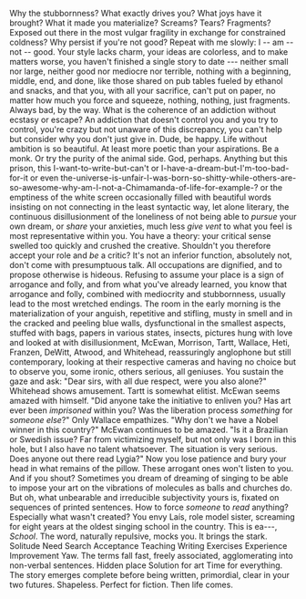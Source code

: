 Why the stubbornness? What exactly drives you? What joys have it brought? What it made you materialize? Screams? Tears? Fragments? Exposed out there in the most vulgar fragility in exchange for constrained coldness? Why persist if you're not good? Repeat with me slowly: I -- am -- not -- good. Your style lacks charm, your ideas are colorless, and to make matters worse, you haven't finished a single story to date --- neither small nor large, neither good nor mediocre nor terrible, nothing with a beginning, middle, end, and done, like those shared on pub tables fueled by ethanol and snacks, and that you, with all your sacrifice, can't put on paper, no matter how much you force and squeeze, nothing, nothing, just fragments. Always bad, by the way. What is the coherence of an addiction without ecstasy or escape? An addiction that doesn't control you and you try to control, you're crazy but not unaware of this discrepancy, you can't help but consider why you don't just give in. Dude, be happy. Life without ambition is so beautiful. At least more poetic than your aspirations. Be a monk. Or try the purity of the animal side. God, perhaps. Anything but this prison, this I-want-to-write-but-can't or I-have-a-dream-but-I'm-too-bad-for-it or even the-universe-is-unfair-I-was-born-so-shitty-while-others-are-so-awesome-why-am-I-not-a-Chimamanda-of-life-for-example-? or the emptiness of the white screen occasionally filled with beautiful words insisting on not connecting in the least syntactic way, let alone literary, the continuous disillusionment of the loneliness of not being able to *pursue* your own dream, or *share* your anxieties, much less *give vent* to what you feel is most representative within you. You have a theory: your critical sense swelled too quickly and crushed the creative. Shouldn't you therefore accept your role and *be* a critic? It's not an inferior function, absolutely not, don't come with presumptuous talk. All occupations are dignified, and to propose otherwise is hideous. Refusing to assume your place is a sign of arrogance and folly, and from what you've already learned, you know that arrogance and folly, combined with mediocrity and stubbornness, usually lead to the most wretched endings. The room in the early morning is the materialization of your anguish, repetitive and stifling, musty in smell and in the cracked and peeling blue walls, dysfunctional in the smallest aspects, stuffed with bags, papers in various states, insects, pictures hung with love and looked at with disillusionment, McEwan, Morrison, Tartt, Wallace, Heti, Franzen, DeWitt, Atwood, and Whitehead, reassuringly anglophone but still contemporary, looking at their respective cameras and having no choice but to observe you, some ironic, others serious, all geniuses. You sustain the gaze and ask: "Dear sirs, with all due respect, were you also alone?" Whitehead shows amusement. Tartt is somewhat elitist. McEwan seems amazed with himself. "Did anyone take the initiative to enliven you? Has art ever been *imprisoned* within you? Was the liberation process *something* for *someone else*?" Only Wallace empathizes. "Why don't we have a Nobel winner in this country?" McEwan continues to be amazed. "Is it a Brazilian or Swedish issue? Far from victimizing myself, but not only was I born in this hole, but I also have no talent whatsoever. The situation is very serious. Does anyone out there read Lygia?" Now you lose patience and bury your head in what remains of the pillow. These arrogant ones won't listen to you. And if you shout? Sometimes you dream of dreaming of singing to be able to impose your art on the vibrations of molecules as balls and churches do. But oh, what unbearable and irreducible subjectivity yours is, fixated on sequences of printed sentences. How to force *someone* to *read* anything? Especially what wasn't created? You envy Laís, role model sister, screaming for eight years at the oldest singing school in the country. This is ea---, *School*. The word, naturally repulsive, mocks you. It brings the stark. Solitude Need Search Acceptance Teaching Writing Exercises Experience Improvement Yaw. The terms fall fast, freely associated, agglomerating into non-verbal sentences. Hidden place Solution for art Time for everything. The story emerges complete before being written, primordial, clear in your two futures. Shapeless. Perfect for fiction. Then life comes.